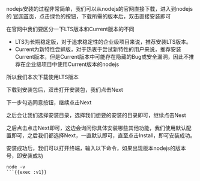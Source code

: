 nodejs安装的过程非常简单，我们可以从nodejs的官网直接下载，进入到nodejs的 [官网首页](https://nodejs.org/en)，点击绿色的按钮，下载所需的版本后，双击直接安装即可

在官网中我们要区分一下LTS版本和Current版本的不同

* LTS为长期稳定版，对于追求稳定性的企业级项目来说，推荐安装LTS版本。
* Current为新特性尝鲜版，对于热衷于尝试新特性的用户来说，推荐安装Current版本，但是Current版本中可能存在隐藏的Bug或安全漏洞，因此不推荐在企业级项目中使用Current版本的nodejs

所以我们本次下载使用LTS版本

下载到安装包后，双击打开安装包，我们点击Next

下一步勾选同意按钮，继续点击Next

之后会让我们选择安装目录，选择我们想要的安装的目录即可，继续点击Nest


之后点击点击Next即可，这边会询问你具体安装哪些其他功能，我们使用默认配置即可，之后我们都选择Next，一直默认即可，直至点击Install，即可安装成功。

安装成功后，我们可以打开终端，输入以下命令，如果出现版本nodejs的版本号，即安装成功

```
node -v
```{{exec :v1}}

